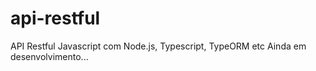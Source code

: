 # api-restful
API Restful Javascript com Node.js, Typescript, TypeORM etc
Ainda em desenvolvimento...

